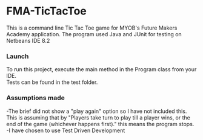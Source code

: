 # FMA-TicTacToe

This is a command line Tic Tac Toe game for MYOB's Future Makers Academy application. 
The program used Java and JUnit for testing on Netbeans IDE 8.2


### Launch
To run this project, execute the main method in the Program class from your IDE.
<Br>
Tests can be found in the test folder.

### Assumptions made 
-The brief did not show a "play again" option so I have not included this. This is assuming that by "Players take turn to play till a player wins, or the end of the game (whichever happens first)." this means the program stops. 
<br>
-I have chosen to use Test Driven Development


